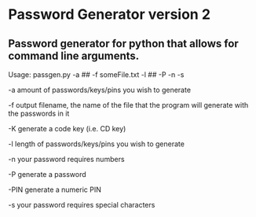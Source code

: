 # Password Generator version 2

## Password generator for python that allows for command line arguments.

Usage: passgen.py -a ## -f someFile.txt -l ## -P -n -s

-a amount of passwords/keys/pins you wish to generate

-f output filename, the name of the file that the program will generate with the passwords in it

-K generate a code key (i.e. CD key)

-l length of passwords/keys/pins you wish to generate

-n your password requires numbers

-P generate a password

-PIN generate a numeric PIN

-s your password requires special characters


